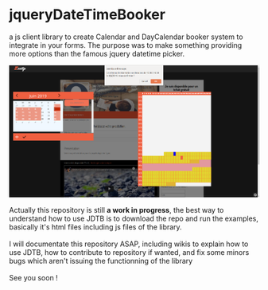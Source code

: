 # jqueryDateTimeBooker
a js client library to create Calendar and DayCalendar booker system to integrate in your forms. The purpose was to make something providing more options than the famous jquery datetime picker.

![alt text](https://github.com/sachaamm/jqueryDateTimeBooker/blob/master/wiki/pictures/Screenshot%20from%202019-06-12%2015-05-35.png)

Actually this repository is still **a work in progress**, the best way to understand how to use JDTB is to download the repo and run the examples, basically it's html files including js files of the library.
</br></br>
I will documentate this repository ASAP, including wikis to explain how to use JDTB, how to contribute to repository if wanted, and fix some minors bugs which aren't issuing the functionning of the library
</br></br>
See you soon !
